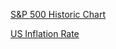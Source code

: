 [S&P 500 Historic Chart](https://www.macrotrends.net/2324/sp-500-historical-chart-data)  

[US Inflation Rate ](https://www.macrotrends.net/2497/historical-inflation-rate-by-year)